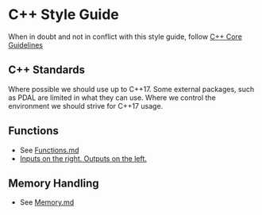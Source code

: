 # C++ Style Guide

When in doubt and not in conflict with this style guide, follow [C++ Core
Guidelines](https://isocpp.github.io/CppCoreGuidelines/CppCoreGuidelines)

## C++ Standards

Where possible we should use up to C++17. Some external packages, such as PDAL are
limited in what they can use. Where we control the environment we should strive
for C++17 usage.

## Functions

* See [Functions.md](Functions.md)
* [Inputs on the right. Outputs on the left.](Functions.md#inputs-on-the-right-outputs-on-the-left)

## Memory Handling

* See [Memory.md](Memory.md)

